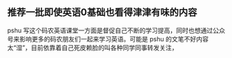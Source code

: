推荐一批即使英语0基础也看得津津有味的内容
---

pshu 写这个码农英语课堂一方面是督促自己不断的学习提高，同时也想通过公众号来影响更多的码农朋友们一起来学习英语。可能是 pshu 的文笔不好内容太“湿”，目前依靠着自己死皮赖脸的叫各种同学同事转发关注，
<!--stackedit_data:
eyJoaXN0b3J5IjpbLTM5NzE2MzczNV19
-->